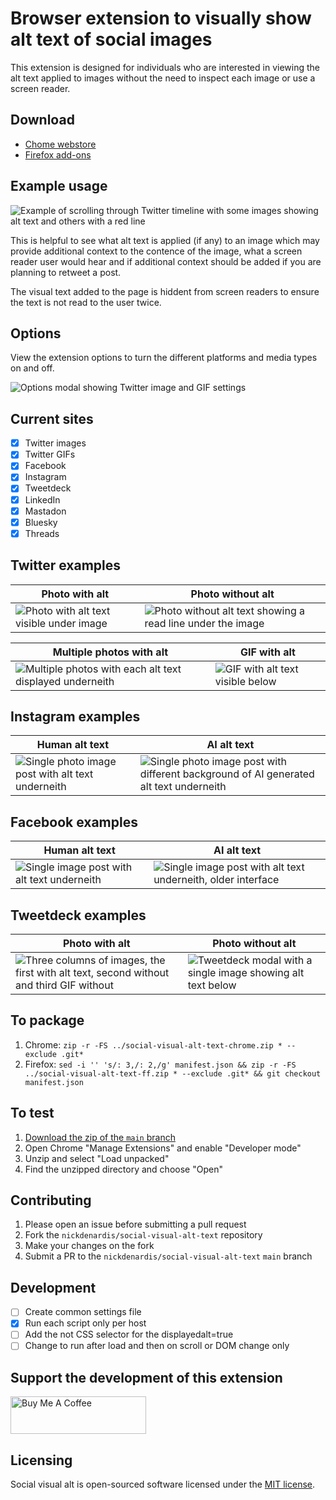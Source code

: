 # Browser extension to visually show alt text of social images

This extension is designed for individuals who are interested in viewing the alt text applied to images without the need to inspect each image or use a screen reader.

## Download

- [Chome webstore](https://chrome.google.com/webstore/detail/social-visual-alt-text/bkpbmomfemcjdeekdffmbohifpndodmi)
- [Firefox add-ons](https://addons.mozilla.org/en-US/firefox/addon/social-visual-alt-text/)

## Example usage

![Example of scrolling through Twitter timeline with some images showing alt text and others with a red line](https://nickdenardis.github.io/social-visual-alt-text/assets/twitter-example-timeline.gif)

This is helpful to see what alt text is applied (if any) to an image which may provide additional context to the contence of the image, what a screen reader user would hear and if additional context should be added if you are planning to retweet a post.

The visual text added to the page is hiddent from screen readers to ensure the text is not read to the user twice.

## Options

View the extension options to turn the different platforms and media types on and off.

![Options modal showing Twitter image and GIF settings](https://nickdenardis.github.io/social-visual-alt-text/assets/extension-options.png)

## Current sites

- [x] Twitter images
- [x] Twitter GIFs
- [x] Facebook
- [x] Instagram
- [x] Tweetdeck
- [x] LinkedIn 
- [x] Mastadon 
- [x] Bluesky
- [x] Threads

## Twitter examples

| Photo with alt | Photo without alt |
|--------|--------|
| ![Photo with alt text visible under image](https://nickdenardis.github.io/social-visual-alt-text/assets/twitter-example-single-image.png) | ![Photo without alt text showing a read line under the image](https://nickdenardis.github.io/social-visual-alt-text/assets/twitter-example-no-alt.png) |

| Multiple photos with alt | GIF with alt |
|--------|--------|
| ![Multiple photos with each alt text displayed underneith](https://nickdenardis.github.io/social-visual-alt-text/assets/twitter-example-multiple-photos.png) | ![GIF with alt text visible below](https://nickdenardis.github.io/social-visual-alt-text/assets/twitter-example-gif.png)

## Instagram examples

| Human alt text | AI alt text |
|--------|--------|
| ![Single photo image post with alt text underneith](https://nickdenardis.github.io/social-visual-alt-text/assets/instagram-example-single-image.png) | ![Single photo image post with different background of AI generated alt text underneith](https://nickdenardis.github.io/social-visual-alt-text/assets/instagram-example-single-image-ai.png) |

## Facebook examples

| Human alt text | AI alt text |
|--------|--------|
| ![Single image post with alt text underneith](https://nickdenardis.github.io/social-visual-alt-text/assets/facebook-example-single-image.png) | ![Single image post with alt text underneith, older interface](https://nickdenardis.github.io/social-visual-alt-text/assets/facebook-example-single-image-ai.png)

## Tweetdeck examples

| Photo with alt | Photo without alt |
|--------|--------|
| ![Three columns of images, the first with alt text, second without and third GIF without](https://nickdenardis.github.io/social-visual-alt-text/assets/tweetdeck-example-three-column-images.png) | ![Tweetdeck modal with a single image showing alt text below](https://nickdenardis.github.io/social-visual-alt-text/assets/tweetdeck-example-modal-image.png)

## To package

1. Chrome: `zip -r -FS ../social-visual-alt-text-chrome.zip * --exclude .git*`
2. Firefox: `sed -i '' 's/: 3,/: 2,/g' manifest.json && zip -r -FS ../social-visual-alt-text-ff.zip * --exclude .git* && git checkout manifest.json`

## To test

1. [Download the zip of the `main` branch](https://github.com/nickdenardis/social-visual-alt-text/archive/refs/heads/main.zip)
2. Open Chrome "Manage Extensions" and enable "Developer mode"
3. Unzip and select "Load unpacked"
4. Find the unzipped directory and choose "Open"

## Contributing

1. Please open an issue before submitting a pull request
2. Fork the `nickdenardis/social-visual-alt-text` repository
3. Make your changes on the fork
4. Submit a PR to the `nickdenardis/social-visual-alt-text` `main` branch

## Development

* [ ] Create common settings file
* [x] Run each script only per host
* [ ] Add the not CSS selector for the displayedalt=true
* [ ] Change to run after load and then on scroll or DOM change only

## Support the development of this extension

<p><a href="https://buymeacoffee.com/nickdenardis" target="_blank" rel="noopener noreferrer">
    <img src="https://cdn.buymeacoffee.com/buttons/v2/default-yellow.png" alt="Buy Me A Coffee" style="height: 60px !important;width: 217px !important;">
</a></p>

## Licensing

Social visual alt is open-sourced software licensed under the [MIT license](http://opensource.org/licenses/MIT).
